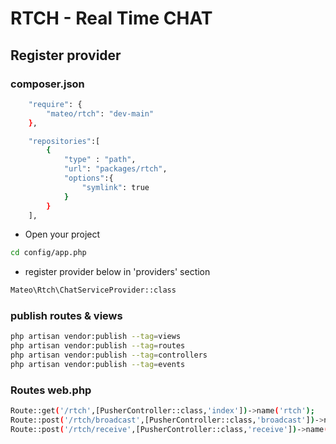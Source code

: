 # RTCH - Real Time CHAT

## Register provider

### composer.json

```sh
    "require": {
        "mateo/rtch": "dev-main"
    },

    "repositories":[
        {
            "type" : "path",
            "url": "packages/rtch",
            "options":{
                "symlink": true
            }
        }
    ],

```

- Open your project

```sh
cd config/app.php
```

- register provider below in 'providers' section

```sh
Mateo\Rtch\ChatServiceProvider::class
```

### publish routes & views

```sh
php artisan vendor:publish --tag=views
php artisan vendor:publish --tag=routes
php artisan vendor:publish --tag=controllers
php artisan vendor:publish --tag=events
```

### Routes web.php

```sh
Route::get('/rtch',[PusherController::class,'index'])->name('rtch');
Route::post('/rtch/broadcast',[PusherController::class,'broadcast'])->name('rtch.broadcast');
Route::post('/rtch/receive',[PusherController::class,'receive'])->name('rtch.receive');
```
